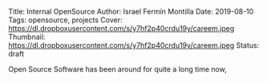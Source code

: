 Title: Internal OpenSource
Author: Israel Fermín Montilla
Date: 2019-08-10
Tags: opensource, projects
Cover: https://dl.dropboxusercontent.com/s/y7hf2p40crdu19y/careem.jpeg
Thumbnail: https://dl.dropboxusercontent.com/s/y7hf2p40crdu19y/careem.jpeg
Status: draft


Open Source Software has been around for quite a long time now, 
